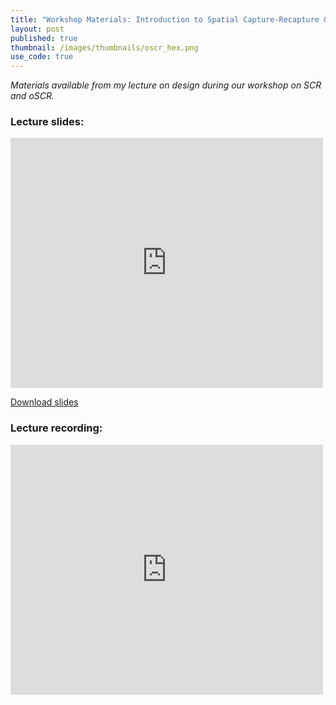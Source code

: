 ```yaml
---
title: "Workshop Materials: Introduction to Spatial Capture-Recapture & oSCR"
layout: post
published: true
thumbnail: /images/thumbnails/oscr_hex.png
use_code: true
---
```


<i>Materials available from my lecture on design during our workshop on SCR and oSCR.</i>

<h3> Lecture slides: </h3>

<div class="col-12 col-sm-5 image-wrapper">
        <iframe width="500px" height="400px" src="https://docs.google.com/gview?url=docs.google.com/viewer?a=v&pid=sites&srcid=ZGVmYXVsdGRvbWFpbnxzcGF0aWFsY2FwdHVyZXJlY2FwdHVyZXxneDo3OWVkMGQ1ZWUwMWY3YjQ4&embedded=true" frameborder="0"></iframe>
</div>


<a href="https://docs.google.com/viewer?a=v&pid=sites&srcid=ZGVmYXVsdGRvbWFpbnxzcGF0aWFsY2FwdHVyZXJlY2FwdHVyZXxneDo3OWVkMGQ1ZWUwMWY3YjQ4">Download slides</a>


<h3> Lecture recording: </h3>

<div class="col-12 col-sm-5 image-wrapper">
        <iframe width="500px" height="400px" src="https://www.youtube.com/embed/wX0uIolgo38" frameborder="0" allow="accelerometer; autoplay; clipboard-write; encrypted-media; gyroscope; picture-in-picture" allowfullscreen></iframe>
</div>
